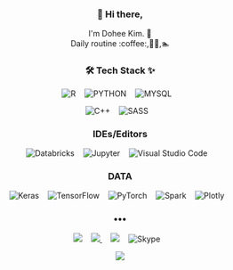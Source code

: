 <h3 align="center"> 👋 Hi there,</h3>
<p align="center">
I'm Dohee Kim. 🌱 <br>
Daily routine :coffee:,👩‍💻,🏊 
<!--   🧘, -->
  
  
<!--  Search emoticon here!
  https://emojicombos.com/swim -->
  
  
</p>

<h3 align="center"> 🛠 Tech Stack ✨ </h3>

<p align="center">
  <img alt="R" src="https://img.shields.io/badge/r-%23276DC3.svg?&style=for-the-badge&logo=r&logoColor=white"/>&nbsp;&nbsp;&nbsp;
  <img alt="PYTHON" src="https://img.shields.io/badge/python%20-%2314354C.svg?&style=for-the-badge&logo=python&logoColor=white"/>&nbsp;&nbsp;&nbsp;
  <img alt="MYSQL" src="https://img.shields.io/badge/mysql%20-%2314354C.svg?&style=for-the-badge&logo=mysql&logoColor=white"/>&nbsp;&nbsp;&nbsp;

</p>

<p align="center">
  <img alt="C++" src="https://img.shields.io/badge/c++-%2300599C.svg?&style=flat-square&logo=c%2B%2B&ogoColor=white"/>&nbsp;&nbsp;&nbsp;
  <img alt="SASS" src="https://img.shields.io/badge/SASS-hotpink.svg?&style=flat-square&logo=SASS&logoColor=white"/>&nbsp;&nbsp;&nbsp;
<!--   <img alt="OpenCV" src="https://img.shields.io/badge/opencv-%23white.svg?&style=flat-square&logo=opencv&logoColor=white"/>&nbsp;&nbsp;&nbsp; -->
  </p>

<h3 align="center">IDEs/Editors</h3>
<p align="center">
    <img alt="Databricks" src="https://img.shields.io/static/v1?style=flat-square&message=Databricks&color=FF3621&logo=Databricks&logoColor=FFFFFF&label="/>&nbsp;&nbsp;&nbsp;
<!--   <img alt="Visual Studio" src="https://img.shields.io/badge/VisualStudio-5C2D91.svg?&style=flat-square&logo=visual-studio&logoColor=white"/>&nbsp;&nbsp;&nbsp; -->
  <img alt="Jupyter" src="https://img.shields.io/static/v1?style=flat-square&message=Jupyter&color=F37626&logo=Jupyter&logoColor=FFFFFF&label="/>&nbsp;&nbsp;&nbsp;
    <img alt="Visual Studio Code" src="https://img.shields.io/badge/VisualStudioCode-0078d7.svg?&style=flat-square&logo=visual-studio-code&logoColor=white"/>&nbsp;&nbsp;&nbsp;
</p>


<h3 align="center">DATA</h3>
<p align="center">
  <img alt="Keras" src="https://img.shields.io/badge/Keras-%23D00000.svg?&style=flat-square&logo=Keras&logoColor=white"/>&nbsp;&nbsp;&nbsp;
  <img alt="TensorFlow" src="https://img.shields.io/badge/TensorFlow-%23FF6F00.svg?&style=flat-square&logo=TensorFlow&logoColor=white" />&nbsp;&nbsp;&nbsp;
  <img alt="PyTorch" src="https://img.shields.io/badge/PyTorch-%23EE4C2C.svg?&style=flat-square&logo=PyTorch&logoColor=white" />&nbsp;&nbsp;&nbsp;
<!--   <img alt="Pandas" src="https://img.shields.io/badge/pandas-%23150458.svg?&style=flat-square&logo=pandas&logoColor=white" />&nbsp;&nbsp;&nbsp; -->
  <img alt="Spark" src="https://img.shields.io/static/v1?style=flat-square&message=Apache+Spark&color=E25A1C&logo=Apache+Spark&logoColor=FFFFFF&label=" />&nbsp;&nbsp;&nbsp;
<!--   <img alt="NumPy" src="https://img.shields.io/badge/numpy-%23013243.svg?&style=flat-square&logo=numpy&logoColor=white" />&nbsp;&nbsp;&nbsp; -->
  <img alt="Plotly" src="https://img.shields.io/static/v1?style=flat-square&message=Plotly&color=3F4F75&logo=Plotly&logoColor=FFFFFF&label=" />&nbsp;&nbsp;&nbsp;
</p>
<h3 align="center">•••</h3>

<p align="center" align="right">
  <a target="_blank" href="https://kheedogg.tistory.com"><img src="https://img.shields.io/badge/Blog-%2312100E.svg?&style=flat-square&logo=dev.to&logoColor=white" /></a>&nbsp;&nbsp;&nbsp;
  <a href="https://instagram.com/kheedogg">
      <img 
          src="http://img.shields.io/badge/-Instagram-black?style=flat&logo=Instagram&link=https://instagram.com/alpox.dev/"
          style=flat-square/>
  </a>&nbsp;&nbsp;&nbsp;
  <a target="_blank" href="mailto:kheedogg@naver.com?subject=Hello%20Ileri,%20From%20Github"><img src="https://img.shields.io/badge/gmail-%23D14836.svg?&style=flat-square&logo=gmail&logoColor=white" /></a>&nbsp;&nbsp;&nbsp;
  <img alt="Skype" src="https://img.shields.io/badge/live:32cecbdd77cdef4b-%2300AFF0.svg?&style=flat-square&logo=Skype&logoColor=white"/>&nbsp;&nbsp;&nbsp;
</p>
<p align="center" align="right">
    <a target="_blank" href="https://hits.seeyoufarm.com"><img src="https://hits.seeyoufarm.com/api/count/incr/badge.svg?url=https%3A%2F%2Fgithub.com%2Fkheedogg%2Fhit-counter&count_bg=%2379BDF1&title_bg=%238C8C8C&icon=&icon_color=%23E98CC9&title=hits&edge_flat=false"/></a>
</p>
